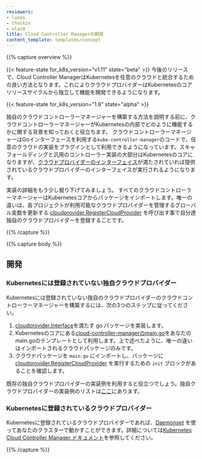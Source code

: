 ```yaml
---
reviewers:
- luxas
- thockin
- wlan0
title: Cloud Controller Managerの開発
content_template: templates/concept
---
```


{{% capture overview %}}

{{< feature-state for_k8s_version="v1.11" state="beta" >}}
今後のリリースで、Cloud Controller ManagerはKubernetesを任意のクラウドと統合するための良い方法となります。これによりクラウドプロバイダーはKubernetesのコアリリースサイクルから独立して機能を開発できるようになります。

{{< feature-state for_k8s_version="1.8" state="alpha" >}}

独自のクラウドコントローラーマネージャーを構築する方法を説明する前に、クラウドコントローラーマネージャーがKubernetesの内部でどのように機能するかに関する背景を知っておくと役立ちます。
クラウドコントローラーマネージャーはGoインターフェースを利用する`kube-controller-manager`のコードで、任意のクラウドの実装をプラグインとして利用できるようになっています。スキャフォールディングと汎用のコントローラー実装の大部分はKubernetesのコアになりますが、[クラウドプロバイダーのインターフェイス](https://github.com/kubernetes/cloud-provider/blob/master/cloud.go#L42-L62)が満たされていれば提供されているクラウドプロバイダーのインターフェイスが実行されるようになります。

実装の詳細をもう少し掘り下げてみましょう。 すべてのクラウドコントローラーマネージャーはKubernetesコアからパッケージをインポートします。唯一の違いは、各プロジェクトが利用可能なクラウドプロバイダーを管理するグローバル変数を更新する [cloudprovider.RegisterCloudProvider](https://github.com/kubernetes/cloud-provider/blob/master/plugins.go#L56-L66) を呼び出す事で自分達独自のクラウドプロバイダーを登録することです。

{{% /capture %}}


{{% capture body %}}

## 開発

### Kubernetesには登録されていない独自クラウドプロバイダー

Kubernetesには登録されていない独自のクラウドプロバイダーのクラウドコントローラーマネージャーを構築するには、次の3つのステップに従ってください。

1. [cloudprovider.Interface](https://github.com/kubernetes/cloud-provider/blob/master/cloud.go)を満たす go パッケージを実装します。
2. Kubernetesのコアにある[cloud-controller-managerのmain.go]((https://github.com/kubernetes/kubernetes/blob/master/cmd/cloud-controller-manager/controller-manager.go))をあなたのmain.goのテンプレートとして利用します。上で述べたように、唯一の違いはインポートされるクラウドパッケージのみです。
3. クラウドパッケージを `main.go` にインポートし、パッケージに [cloudprovider.RegisterCloudProvider](https://github.com/kubernetes/cloud-provider/blob/master/plugins.go) を実行するための `init` ブロックがあることを確認します。

既存の独自クラウドプロバイダーの実装例を利用すると役立つでしょう。独自クラウドプロバイダーの実装例のリストは[ここ](/docs/tasks/administer-cluster/running-cloud-controller.md#examples)にあります。

### Kubernetesに登録されているクラウドプロバイダー

Kubernetesに登録されているクラウドプロバイダーであれば、[Daemonset](https://kubernetes.io/examples/admin/cloud/ccm-example.yaml) を使ってあなたのクラスターで動かすことができます。詳細については[Kubernetes Cloud Controller Manager ドキュメント](/docs/tasks/administer-cluster/running-cloud-controller/)を参照してください。

{{% /capture %}}

